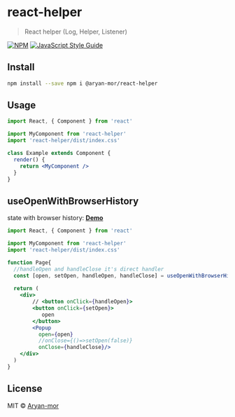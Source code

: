 # react-helper

> React helper (Log, Helper, Listener)

[![NPM](https://img.shields.io/npm/v/react-helper.svg)](https://www.npmjs.com/package/react-helper) [![JavaScript Style Guide](https://img.shields.io/badge/code_style-standard-brightgreen.svg)](https://standardjs.com)

## Install

```bash
npm install --save npm i @aryan-mor/react-helper
```

## Usage

```jsx
import React, { Component } from 'react'

import MyComponent from 'react-helper'
import 'react-helper/dist/index.css'

class Example extends Component {
  render() {
    return <MyComponent />
  }
}
```

## useOpenWithBrowserHistory
state with browser history: **[Demo](https://codepen.io/Aryan_mor/pen/GRQdbwY)**
```jsx
import React, { Component } from 'react'

import MyComponent from 'react-helper'
import 'react-helper/dist/index.css'

function Page{
  //handleOpen and handleClose it's direct handler
  const [open, setOpen, handleOpen, handleClose] = useOpenWithBrowserHistory("uniq-key")
  
  return (
    <div>
        // <button onClick={handleOpen}>
        <button onClick={setOpen}>
           open
        </button>
        <Popup
          open={open} 
          //onClose={()=>setOpen(false)}
          onClose={handleClose}/>
    </div>
  )
}
```




## License

MIT © [Aryan-mor](https://github.com/Aryan-mor)
